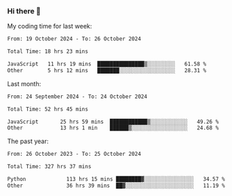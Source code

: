 ### Hi there 👋

My coding time for last week:

<!--START_SECTION:week-->

```txt
From: 19 October 2024 - To: 26 October 2024

Total Time: 18 hrs 23 mins

JavaScript   11 hrs 19 mins  ███████████████▒░░░░░░░░░   61.58 %
Other        5 hrs 12 mins   ███████░░░░░░░░░░░░░░░░░░   28.31 %
```

<!--END_SECTION:week-->

Last month:

<!--START_SECTION:month-->

```txt
From: 24 September 2024 - To: 24 October 2024

Total Time: 52 hrs 45 mins

JavaScript       25 hrs 59 mins  ████████████▒░░░░░░░░░░░░   49.26 %
Other            13 hrs 1 min    ██████▒░░░░░░░░░░░░░░░░░░   24.68 %
```

<!--END_SECTION:month-->

The past year:

<!--START_SECTION:year-->

```txt
From: 26 October 2023 - To: 25 October 2024

Total Time: 327 hrs 37 mins

Python             113 hrs 15 mins ████████▓░░░░░░░░░░░░░░░░   34.57 %
Other              36 hrs 39 mins  ██▓░░░░░░░░░░░░░░░░░░░░░░   11.19 %
```

<!--END_SECTION:year-->
